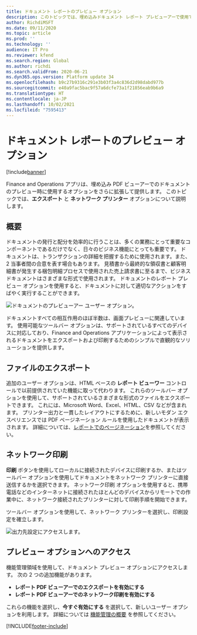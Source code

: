 ```yaml
---
title: ドキュメント レポートのプレビュー オプション
description: このトピックでは、埋め込みドキュメント レポート プレビューアーで使用できるオプションについて説明します。
author: RichdiMSFT
ms.date: 09/11/2020
ms.topic: article
ms.prod: ''
ms.technology: ''
audience: IT Pro
ms.reviewer: kfend
ms.search.region: Global
ms.author: richdi
ms.search.validFrom: 2020-06-21
ms.dyn365.ops.version: Platform update 34
ms.openlocfilehash: b9c27b9316c291e3b03f3a4c836d2d98dabd977b
ms.sourcegitcommit: e40a9fac5bac9f57a6dcfe73a1f21856eab9b6a9
ms.translationtype: HT
ms.contentlocale: ja-JP
ms.lasthandoff: 10/02/2021
ms.locfileid: "7595413"
---
```

# <a name="document-reporting-preview-options"></a>ドキュメント レポートのプレビュー オプション

[!include[banner](../includes/banner.md)]


Finance and Operations アプリは、埋め込み PDF ビューアーでのドキュメントのプレビュー時に使用するオプションをさらに拡張して提供します。 このトピックでは、**エクスポート** と **ネットワーク プリンター** オプションについて説明します。

## <a name="overview"></a>概要
ドキュメントの発行と配分を効率的に行うことは、多くの業務にとって重要なコンポーネントであるだけでなく、日々のビジネス機能にとっても重要です。 ドキュメントは、トランザクションの詳細を把握するために使用されます。また、2 当事者間の合意を表す場合もあります。 見積書から最終的な領収書と顧客明細書が発生する梱包明細プロセスで使用された売上請求書に至るまで、ビジネス ドキュメントはさまざまな形式で使用されます。 ドキュメントのレポート プレビュー オプションを使用すると、ドキュメントに対して適切なアクションをすばやく実行することができます。

![ドキュメントのプレビューアー ユーザー オプション。](./media/Document-preview-options-toolbar.png)

ドキュメントすべての相互作用のほぼ半数は、画面プレビューに関連しています。 使用可能なツールバー オプションは、サポートされているすべてのデバイスに対応しており、Finance and Operations アプリケーションによって表示されるドキュメントをエクスポートおよび印刷するためのシンプルで直観的なソリューションを提供します。

## <a name="file-export"></a>ファイルのエクスポート
追加のユーザー オプションは、HTML ベースの **レポート ビューワー** コントロールで以前提供されていた機能に取って代わります。 これらのツールバー オプションを使用して、サポートされているさまざまな形式のファイルをエクスポートできます。 これには、Microsoft Word、Excel、HTML、CSV などが含まれます。 プリンター出力と一貫したレイアウトにするために、新しいモダン エクスペリエンスでは PDF ページネーション ルールを使用したドキュメントが表示されます。 詳細については、[レポートでのページネーション](/sql/reporting-services/report-design/pagination-in-reporting-services-report-builder-and-ssrs)を参照してください。

## <a name="network-printing"></a>ネットワーク印刷
**印刷** ボタンを使用してローカルに接続されたデバイスに印刷するか、またはツールバー オプションを使用してドキュメントをネットワーク プリンターに直接送信するかを選択できます。 ネットワーク印刷 オプションを使用すると、携帯電話などのインターネットに接続されたほとんどのデバイスからリモートでの作業中に、ネットワーク接続されたプリンターに対して印刷手順を開始できます。

ツールバー オプションを使用して、ネットワーク プリンターを選択し、印刷設定を確立します。

![出力先設定にアクセスします。](./media/Document-preview-network-print-options.png)

## <a name="access-preview-options"></a>プレビュー オプションへのアクセス
機能管理領域を使用して、ドキュメント プレビュー オプションにアクセスします。 次の 2 つの追加機能があります。
- **レポート PDF ビューアーでのエクスポートを有効にする**
- **レポート PDF ビューアーでのネットワーク印刷を有効にする**

これらの機能を選択し、**今すぐ有効にする** を選択して、新しいユーザー オプションを利用します。 詳細については [機能管理の概要](../../fin-ops/get-started/feature-management/feature-management-overview.md) を参照してください。


[!INCLUDE[footer-include](../../../includes/footer-banner.md)]